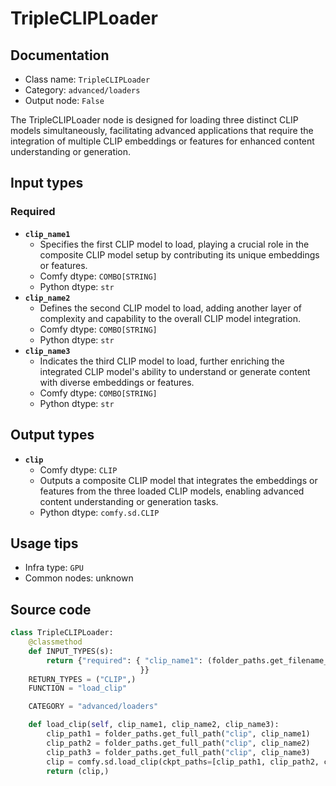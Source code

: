 # TripleCLIPLoader
## Documentation
- Class name: `TripleCLIPLoader`
- Category: `advanced/loaders`
- Output node: `False`

The TripleCLIPLoader node is designed for loading three distinct CLIP models simultaneously, facilitating advanced applications that require the integration of multiple CLIP embeddings or features for enhanced content understanding or generation.
## Input types
### Required
- **`clip_name1`**
    - Specifies the first CLIP model to load, playing a crucial role in the composite CLIP model setup by contributing its unique embeddings or features.
    - Comfy dtype: `COMBO[STRING]`
    - Python dtype: `str`
- **`clip_name2`**
    - Defines the second CLIP model to load, adding another layer of complexity and capability to the overall CLIP model integration.
    - Comfy dtype: `COMBO[STRING]`
    - Python dtype: `str`
- **`clip_name3`**
    - Indicates the third CLIP model to load, further enriching the integrated CLIP model's ability to understand or generate content with diverse embeddings or features.
    - Comfy dtype: `COMBO[STRING]`
    - Python dtype: `str`
## Output types
- **`clip`**
    - Comfy dtype: `CLIP`
    - Outputs a composite CLIP model that integrates the embeddings or features from the three loaded CLIP models, enabling advanced content understanding or generation tasks.
    - Python dtype: `comfy.sd.CLIP`
## Usage tips
- Infra type: `GPU`
- Common nodes: unknown


## Source code
```python
class TripleCLIPLoader:
    @classmethod
    def INPUT_TYPES(s):
        return {"required": { "clip_name1": (folder_paths.get_filename_list("clip"), ), "clip_name2": (folder_paths.get_filename_list("clip"), ), "clip_name3": (folder_paths.get_filename_list("clip"), )
                             }}
    RETURN_TYPES = ("CLIP",)
    FUNCTION = "load_clip"

    CATEGORY = "advanced/loaders"

    def load_clip(self, clip_name1, clip_name2, clip_name3):
        clip_path1 = folder_paths.get_full_path("clip", clip_name1)
        clip_path2 = folder_paths.get_full_path("clip", clip_name2)
        clip_path3 = folder_paths.get_full_path("clip", clip_name3)
        clip = comfy.sd.load_clip(ckpt_paths=[clip_path1, clip_path2, clip_path3], embedding_directory=folder_paths.get_folder_paths("embeddings"))
        return (clip,)

```
